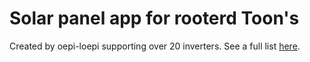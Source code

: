 # Solar panel app for rooterd Toon's
Created by oepi-loepi supporting over 20 inverters. See a full list [here](https://github.com/ToonSoftwareCollective/solarpanel-plugins).
